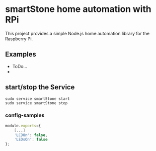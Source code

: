 
# smartStone home automation with RPi

This project provides a simple Node.js home automation library for the Raspberry Pi.

## Examples ##
- ToDo...
- 

start/stop the Service
----------------
```shell
sudo service smartStone start
sudo service smartStone stop
```

[//]: # (.net: csharp)

### config-samples
```js
module.exports={
    [...]
    'LCDOn': false,
    'LEDsOn': false
};
```
